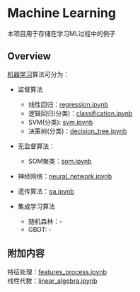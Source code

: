 # Machine Learning

本项目用于存储在学习ML过程中的例子

## Overview

[机器学习](./machine_learning.ipynb)算法可分为：

- 监督算法
  - 线性回归：[regression.ipynb](./regression.ipynb)
  - 逻辑回归(分类)：[classification.ipynb](./classification.ipynb)
  - SVM(分类): [svm.ipynb](./svm.ipynb)
  - 决策树(分类)：[decision_tree.ipynb](./decision_tree.ipynb)
  
- 无监督算法：
  - SOM聚类：[som.ipynb](./som.ipynb)
  
- 神经网络：[neural_network.ipynb](./neural_network.ipynb)

- 遗传算法：[ga.ipynb](./ga.ipynb)

- 集成学习算法
  - 随机森林：-
  - GBDT: -

## 附加内容

特征处理：[features_process.ipynb](./features_process.ipynb)  
线性代数：[linear_algebra.ipynb](./linear_algebra.ipynb)